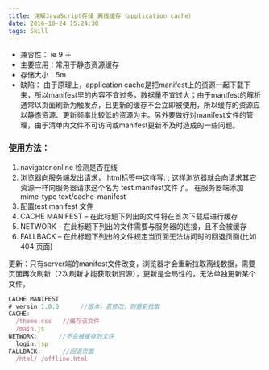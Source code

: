```yaml
---
title: 详解JavaScript存储_离线缓存（application cache）
date: 2016-10-24 15:24:38
tags: Skill
---
```

* 兼容性：   ie 9 ＋
* 主要应用：常用于静态资源缓存
* 存储大小：5m
* 缺陷：      由于原理上，application cache是把manifest上的资源一起下载下来，所以manifest里的内容不宜过多，数据量不宜过大；由于manifest的解析通常以页面刷新为触发点，且更新的缓存不会立即被使用，所以缓存的资源应以静态资源、更新频率比较低的资源为主。另外要做好对manifest文件的管理，由于清单内文件不可访问或manifest更新不及时造成的一些问题。
### 使用方法：
1. navigator.online  检测是否在线
2. 浏览器向服务端发出请求， html标签中这样写: <html manifest=”demo.appcache” >;
这样浏览器就会向请求其它资源一样向服务器请求这个名为 test.manifest文件了。
在服务器端添加 mime-type text/cache-manifest
3. 配置test.manifest 文件
 1. CACHE MANIFEST – 在此标题下列出的文件将在首次下载后进行缓存
 2. NETWORK – 在此标题下列出的文件需要与服务器的连接，且不会被缓存
 3. FALLBACK – 在此标题下列出的文件规定当页面无法访问时的回退页面(比如 404 页面)

更新：只有server端的manifest文件改变，浏览器才会重新拉取离线数据，需要页面再次刷新（2次刷新才能获取新资源），更新是全局性的，无法单独更新某个文件。
```js
CACHE MANIFEST
# versin 1.0.0      //版本，若修改，则重新拉取
CACHE:   
  /theme.css   //缓存该文件
  /main.js
NETWORK:      //不会被缓存的文件
  login.jsp
FALLBACK:      //回退页面
  /html/ /offline.html
```